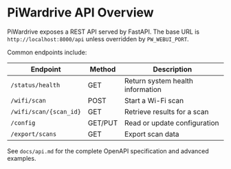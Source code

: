 # PiWardrive API Overview

PiWardrive exposes a REST API served by FastAPI. The base URL is `http://localhost:8000/api` unless overridden by `PW_WEBUI_PORT`.

Common endpoints include:

| Endpoint               | Method  | Description                      |
| ---------------------- | ------- | -------------------------------- |
| `/status/health`       | GET     | Return system health information |
| `/wifi/scan`           | POST    | Start a Wi-Fi scan               |
| `/wifi/scan/{scan_id}` | GET     | Retrieve results for a scan      |
| `/config`              | GET/PUT | Read or update configuration     |
| `/export/scans`        | GET     | Export scan data                 |

See `docs/api.md` for the complete OpenAPI specification and advanced examples.
